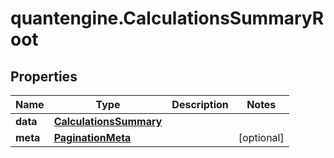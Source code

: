 # quantengine.CalculationsSummaryRoot

## Properties

Name | Type | Description | Notes
------------ | ------------- | ------------- | -------------
**data** | [**CalculationsSummary**](CalculationsSummary.md) |  | 
**meta** | [**PaginationMeta**](PaginationMeta.md) |  | [optional] 


